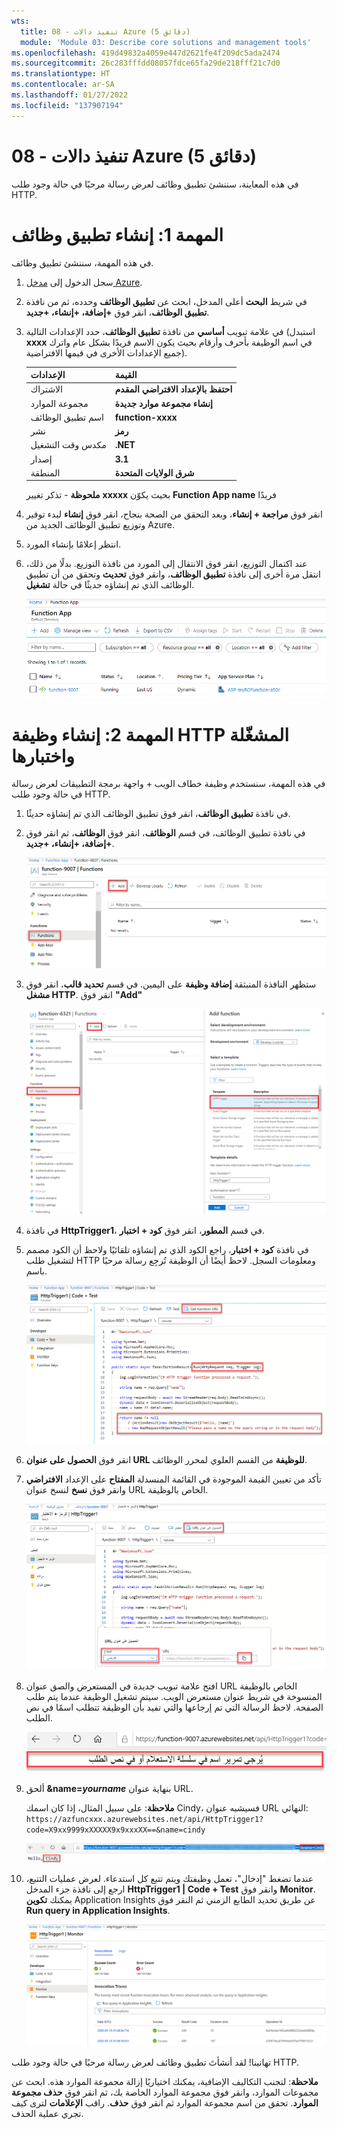 ```yaml
---
wts:
  title: 08 - تنفيذ دالات Azure (5 دقائق)
  module: 'Module 03: Describe core solutions and management tools'
ms.openlocfilehash: 419d49832a4059e447d2621fe4f209dc5ada2474
ms.sourcegitcommit: 26c283fffdd08057fdce65fa29de218fff21c7d0
ms.translationtype: HT
ms.contentlocale: ar-SA
ms.lasthandoff: 01/27/2022
ms.locfileid: "137907194"
---
```

# <a name="08---implement-azure-functions-5-min"></a>08 - تنفيذ دالات Azure (5 دقائق)

في هذه المعاينة، سننشئ تطبيق وظائف لعرض رسالة مرحبًا في حالة وجود طلب HTTP. 

# <a name="task-1-create-a-function-app"></a>المهمة 1: إنشاء تطبيق وظائف 

في هذه المهمة، سننشئ تطبيق وظائف.

1. سجل الدخول إلى [مدخل Azure](https://portal.azure.com).

2. في شريط **البحث** أعلى المدخل، ابحث عن **تطبيق الوظائف** وحدده، ثم من نافذة **تطبيق الوظائف**، انقر فوق **+إضافة، +إنشاء، +جديد**.

3. في علامة تبويب **أساسي** من نافذة **تطبيق الوظائف**، حدد الإعدادات التالية (استبدل **xxxx** في اسم الوظيفة بأحرف وأرقام بحيث يكون الاسم فريدًا بشكل عام واترك جميع الإعدادات الأخرى في قيمها الافتراضية). 

    | الإعدادات | القيمة |
    | -- | --|
    | الاشتراك | **احتفظ بالإعداد الافتراضي المقدم** |
    | مجموعة الموارد | **إنشاء مجموعة موارد جديدة** |
    | اسم تطبيق الوظائف | **function-xxxx** |
    | نشر | **رمز** |
    | مكدس وقت التشغيل | **.NET** |
    | إصدار | **3.1** |
    | المنطقة | **شرق الولايات المتحدة** |

    **ملحوظة** - تذكر تغيير **xxxxx** بحيث يكوّن **Function App name** فريدًا

4. انقر فوق **مراجعة + إنشاء**، وبعد التحقق من الصحة بنجاح، انقر فوق **إنشاء** لبدء توفير وتوزيع تطبيق الوظائف الجديد من Azure.

5. انتظر إعلامًا بإنشاء المورد.

6. عند اكتمال التوزيع، انقر فوق الانتقال إلى المورد من نافذة التوزيع. بدلًا من ذلك، انتقل مرة أخرى إلى نافذة **تطبيق الوظائف**، وانقر فوق **تحديث** وتحقق من أن تطبيق الوظائف الذي تم إنشاؤه حديثًا في حالة **تشغيل**. 

    ![لقطة شاشة لصفحة تطبيق الوظائف مع تطبيق الوظائف الجديد.](../images/0701.png)

# <a name="task-2-create-a-http-triggered-function-and-test"></a>المهمة 2: إنشاء وظيفة HTTP المشغّلة واختبارها

في هذه المهمة، سنستخدم وظيفة خطاف الويب + واجهة برمجة التطبيقات لعرض رسالة في حالة وجود طلب HTTP. 

1. في نافذة **تطبيق الوظائف**، انقر فوق تطبيق الوظائف الذي تم إنشاؤه حديثًا. 

2. في نافذة تطبيق الوظائف، في قسم **الوظائف**، انقر فوق **الوظائف**، ثم انقر فوق **+إضافة، +إنشاء، +جديد**.

    ![لقطة شاشة لخطوة اختيار بيئة تطوير في وظائف azure لجزء البدء في dot net داخل مدخل Azure. مع تمييز عناصر العرض الخاصة بإنشاء وظيفة جديدة في المدخل. العناصر المميزة هي توسيع تطبيق الوظائف، وإضافة وظيفة جديدة، وفي المدخل، وزر المتابعة.](../images/0702.png)

3. ستظهر النافذة المنبثقة **إضافة وظيفة** على اليمين. في قسم **تحديد قالب**، انقر فوق **مشغل HTTP**. انقر فوق **"Add"** 

    ![لقطة شاشة لخطوة إنشاء وظيفة في وظائف azure لجزء البدء في dot net داخل مدخل Azure. يتم تمييز بطاقة مشغل HTTP لتوضيح عناصر العرض المستخدمة لإضافة خطاف ويب جديد إلى وظيفة Azure.](../images/0702a.png)

4. في نافذة **HttpTrigger1**، في قسم **المطور**، انقر فوق **كود + اختبار**. 

5. في نافذة **كود + اختبار**، راجع الكود الذي تم إنشاؤه تلقائيًا ولاحظ أن الكود مصمم لتشغيل طلب HTTP ومعلومات السجل. لاحظ أيضًا أن الوظيفة تُرجِع رسالة مرحبًا باسم. 

    ![لقطة شاشة لكود الوظيفة. مع تظليل رسالة الترحيب.](../images/0704.png)

6. انقر فوق **الحصول على عنوان URL للوظيفة** من القسم العلوي لمحرر الوظائف. 

7. تأكد من تعيين القيمة الموجودة في القائمة المنسدلة **المفتاح** على الإعداد **الافتراضي** وانقر فوق **نسخ** لنسخ عنوان URL الخاص بالوظيفة. 

    ![لقطة شاشة لجزء الحصول على عنوان URL للوظيفة داخل محرر الوظائف في مدخل Azure. مع تمييز عناصر العرض، زر الحصول على عنوان URL للوظيفة، وتعيين القائمة المنسدلة للمفتاح، وزر نسخ عنوان URL للإشارة إلى كيفية الحصول على عنوان URL الخاص بالوظيفة ونسخه من محرر الوظائف.](../images/0705.png)

8. افتح علامة تبويب جديدة في المستعرض والصق عنوان URL الخاص بالوظيفة المنسوخة في شريط عنوان مستعرض الويب. سيتم تشغيل الوظيفة عندما يتم طلب الصفحة. لاحظ الرسالة التي تم إرجاعها والتي تفيد بأن الوظيفة تتطلب اسمًا في نص الطلب.

    ![لقطة شاشة لنافذة يرجى تقديم رسالة الاسم.](../images/0706.png)

9. ألحق **&name=*yourname*** بنهاية عنوان URL.

    **ملاحظة**: على سبيل المثال، إذا كان اسمك Cindy، فسيشبه عنوان URL النهائي: `https://azfuncxxx.azurewebsites.net/api/HttpTrigger1?code=X9xx9999xXXXXX9x9xxxXX==&name=cindy`

    ![لقطة شاشة لعنوان URL الخاص بالوظيفة مميز ومثال مُلحق لاسم المستخدم في شريط العنوان في مستعرض الويب. مع تمييز رسالة الترحيب واسم المستخدم لتوضيح إخراج الوظيفة في نافذة المستعرض الرئيسية.](../images/0707.png)

10. عندما تضغط "إدخال"، تعمل وظيفتك ويتم تتبع كل استدعاء. لعرض عمليات التتبع، ارجع إلى نافذة جزء المدخل **HttpTrigger1 \| Code + Test** وانقر فوق **Monitor**. يمكنك **تكوين** Application Insights عن طريق تحديد الطابع الزمني ثم النقر فوق **Run query in Application Insights**.

    ![لقطة شاشة لسجل معلومات التتبع الناتج عن تشغيل الوظيفة داخل محرر الوظائف في مدخل Azure.](../images/0709.png) 

تهانينا! لقد أنشأتَ تطبيق وظائف لعرض رسالة مرحبًا في حالة وجود طلب HTTP.  

**ملاحظة**: لتجنب التكاليف الإضافية، يمكنك اختياريًا إزالة مجموعة الموارد هذه. ابحث عن مجموعات الموارد، وانقر فوق مجموعة الموارد الخاصة بك، ثم انقر فوق **حذف مجموعة الموارد**. تحقق من اسم مجموعة الموارد ثم انقر فوق **حذف**. راقب **الإعلامات** لترى كيف تجري عملية الحذف.
